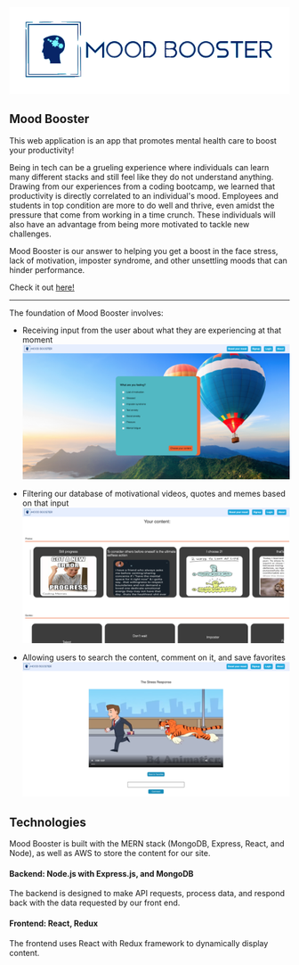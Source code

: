 ![logo](/frontend/src/components/main/logo-no-back.png)

## Mood Booster
This web application is an app that promotes mental health care to boost your productivity!

Being in tech can be a grueling experience where individuals can learn many different stacks and still feel like they do not understand anything. Drawing from our experiences from a coding bootcamp, we learned that productivity is directly correlated to an individual's mood. Employees and students in top condition are more to do well and thrive, even amidst the pressure that come from working in a time crunch. These individuals will also have an advantage from being more motivated to tackle new challenges.

Mood Booster is our answer to helping you get a boost in the face stress, lack of motivation, imposter syndrome, and other unsettling moods that can hinder performance.

Check it out [here!](https://moodboosterj.herokuapp.com/#/)

---

The foundation of Mood Booster involves:

- Receiving input from the user about what they are experiencing at that moment
![Screenshot](/readme_photos/form.png)

- Filtering our database of motivational videos, quotes and memes based on that input
![Screenshot](/readme_photos/index.png)

- Allowing users to search the content, comment on it, and save favorites
![Screenshot](/readme_photos/show.png)

## Technologies

Mood Booster is built with the MERN stack (MongoDB, Express, React, and Node), as well as AWS to store the content for our site.

#### Backend: Node.js with Express.js, and MongoDB

The backend is designed to make API requests, process data, and respond back with the data requested by our front end.

#### Frontend: React, Redux

The frontend uses React with Redux framework to dynamically display content.

